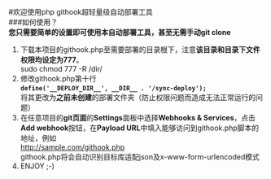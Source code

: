 #欢迎使用php githook超轻量级自动部署工具  
###如何使用？  
**您只需要简单的设置即可使用本自动部署工具，甚至无需手动git clone**  

1. 下载本项目的githook.php至需要部署的目录根下，注意**该目录和目录下文件权限均设定为777**。  
sudo chmod 777 -R /dir/ 
2. 修改githook.php第十行  
**`define('__DEPLOY_DIR__', __DIR__ . '/sync-deploy');`**  
将其更改为**之前未创建**的部署文件夹（防止权限问题而造成无法正常运行的问题） 
3. 在任意项目的**git页面**的**Settings**面板中选择**Webhooks & Services**，点击**Add webhook**按钮，在**Payload URL**中填入能够访问到githook.php脚本的地址，例如  
http://sample.com/githook.php  
githook.php将会自动识别目标库适配json及x-www-form-urlencoded模式  
4. ENJOY ;-) 

    
